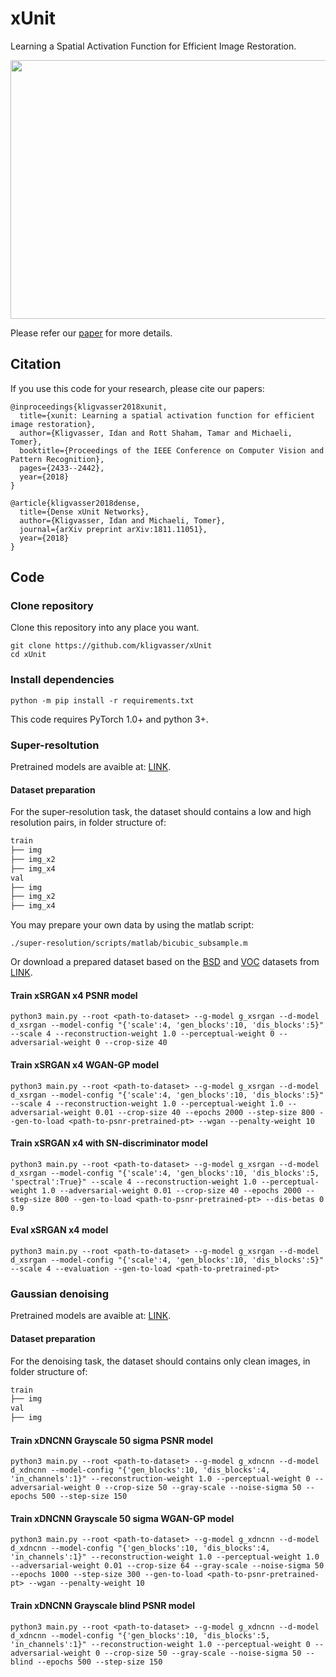 # xUnit
Learning a Spatial Activation Function for Efficient Image Restoration.

<p align="center">
  <img width="1004" height="414" src="/figures/figure1.png">
</p>

Please refer our [paper](https://arxiv.org/abs/1711.06445) for more details.


## Citation
If you use this code for your research, please cite our papers:

```
@inproceedings{kligvasser2018xunit,
  title={xunit: Learning a spatial activation function for efficient image restoration},
  author={Kligvasser, Idan and Rott Shaham, Tamar and Michaeli, Tomer},
  booktitle={Proceedings of the IEEE Conference on Computer Vision and Pattern Recognition},
  pages={2433--2442},
  year={2018}
}
```

```
@article{kligvasser2018dense,
  title={Dense xUnit Networks},
  author={Kligvasser, Idan and Michaeli, Tomer},
  journal={arXiv preprint arXiv:1811.11051},
  year={2018}
}
```

## Code

### Clone repository

Clone this repository into any place you want.

```
git clone https://github.com/kligvasser/xUnit
cd xUnit
```

### Install dependencies

```
python -m pip install -r requirements.txt
```

This code requires PyTorch 1.0+ and python 3+.

### Super-resoltution
Pretrained models are avaible at: [LINK](https://www.dropbox.com/s/l6fmgn1r600dmyq/sr_pretrained.zip?dl=0).

#### Dataset preparation
For the super-resolution task, the dataset should contains a low and high resolution pairs, in folder structure of:

```txt
train
├── img
├── img_x2
├── img_x4
val
├── img
├── img_x2
├── img_x4
```

You may prepare your own data by using the matlab script:

```
./super-resolution/scripts/matlab/bicubic_subsample.m
```

Or download a prepared dataset based on the [BSD](https://www2.eecs.berkeley.edu/Research/Projects/CS/vision/bsds/) and [VOC](http://host.robots.ox.ac.uk/pascal/VOC/) datasets from [LINK](https://www.dropbox.com/s/o1nzpr9q7vup8b7/bsdvoc.zip?dl=0).

#### Train xSRGAN x4 PSNR model
```
python3 main.py --root <path-to-dataset> --g-model g_xsrgan --d-model d_xsrgan --model-config "{'scale':4, 'gen_blocks':10, 'dis_blocks':5}" --scale 4 --reconstruction-weight 1.0 --perceptual-weight 0 --adversarial-weight 0 --crop-size 40
```

#### Train xSRGAN x4 WGAN-GP model
```
python3 main.py --root <path-to-dataset> --g-model g_xsrgan --d-model d_xsrgan --model-config "{'scale':4, 'gen_blocks':10, 'dis_blocks':5}" --scale 4 --reconstruction-weight 1.0 --perceptual-weight 1.0 --adversarial-weight 0.01 --crop-size 40 --epochs 2000 --step-size 800 --gen-to-load <path-to-psnr-pretrained-pt> --wgan --penalty-weight 10
```

#### Train xSRGAN x4 with SN-discriminator model
```
python3 main.py --root <path-to-dataset> --g-model g_xsrgan --d-model d_xsrgan --model-config "{'scale':4, 'gen_blocks':10, 'dis_blocks':5, 'spectral':True}" --scale 4 --reconstruction-weight 1.0 --perceptual-weight 1.0 --adversarial-weight 0.01 --crop-size 40 --epochs 2000 --step-size 800 --gen-to-load <path-to-psnr-pretrained-pt> --dis-betas 0 0.9
```

#### Eval xSRGAN x4 model
```
python3 main.py --root <path-to-dataset> --g-model g_xsrgan --d-model d_xsrgan --model-config "{'scale':4, 'gen_blocks':10, 'dis_blocks':5}" --scale 4 --evaluation --gen-to-load <path-to-pretrained-pt>
```

### Gaussian denoising
Pretrained models are avaible at: [LINK]().

#### Dataset preparation
For the denoising task, the dataset should contains only clean images, in folder structure of:

```txt
train
├── img
val
├── img
```

#### Train xDNCNN Grayscale 50 sigma PSNR model
```
python3 main.py --root <path-to-dataset> --g-model g_xdncnn --d-model d_xdncnn --model-config "{'gen_blocks':10, 'dis_blocks':4, 'in_channels':1}" --reconstruction-weight 1.0 --perceptual-weight 0 --adversarial-weight 0 --crop-size 50 --gray-scale --noise-sigma 50 --epochs 500 --step-size 150
```

#### Train xDNCNN Grayscale 50 sigma WGAN-GP model
```
python3 main.py --root <path-to-dataset> --g-model g_xdncnn --d-model d_xdncnn --model-config "{'gen_blocks':10, 'dis_blocks':4, 'in_channels':1}" --reconstruction-weight 1.0 --perceptual-weight 1.0 --adversarial-weight 0.01 --crop-size 64 --gray-scale --noise-sigma 50 --epochs 1000 --step-size 300 --gen-to-load <path-to-psnr-pretrained-pt> --wgan --penalty-weight 10
```

#### Train xDNCNN Grayscale blind PSNR model
```
python3 main.py --root <path-to-dataset> --g-model g_xdncnn --d-model d_xdncnn --model-config "{'gen_blocks':10, 'dis_blocks':5, 'in_channels':1}" --reconstruction-weight 1.0 --perceptual-weight 0 --adversarial-weight 0 --crop-size 50 --gray-scale --noise-sigma 50 --blind --epochs 500 --step-size 150

```